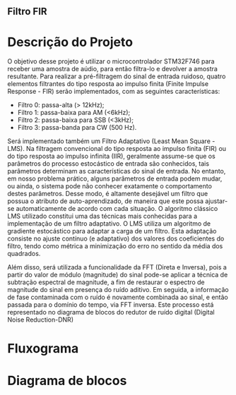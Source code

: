 ## Filtro FIR

# Descrição do Projeto

O objetivo desse projeto é utilizar o microcontrolador STM32F746 para
receber uma amostra de aúdio, para então filtra-lo e devolver a amostra resultante.
Para realizar a pré-filtragem do sinal de entrada ruidoso, quatro elementos filtrantes do tipo resposta ao impulso finita (Finite Impulse Response - FIR) serão implementados, com as seguintes características:

* Filtro 0: passa-alta (> 12kHz);
* Filtro 1: passa-baixa para AM (<6kHz);
* Filtro 2: passa-baixa para SSB (<3kHz);
* Filtro 3: passa-banda para CW (500 Hz).

Será implementado também um Filtro Adaptativo (Least Mean Square - LMS). Na filtragem convencional do tipo resposta ao impulso finita (FIR) ou do tipo resposta ao impulso infinita (IIR), geralmente assume-se que os parâmetros do processo estocástico de entrada são conhecidos, tais parâmetros determinam as características do sinal de entrada. No entanto, em nosso problema prático, alguns parâmetros de entrada podem mudar, ou ainda, o sistema pode não conhecer exatamente o comportamento destes parâmetros. Desse modo, é altamente desejável um filtro que possua o atributo de auto-aprendizado, de maneira que este possa ajustar-se automaticamente de acordo com cada situação. O algoritmo clássico LMS utilizado constitui uma das técnicas mais conhecidas para a implementação de um filtro adaptativo. O LMS utiliza um algoritmo de gradiente estocástico para adaptar a carga de um filtro. Esta adaptação consiste no ajuste contínuo (e adaptativo) dos valores dos coeficientes do filtro, tendo como métrica a minimização do erro no sentido da média dos quadrados.

Além disso, será utilizada a funcionalidade da FFT (Direta e Inversa), pois a partir do valor de módulo (magnitude) do sinal pode-se aplicar a técnica de subtração espectral de magnitude, a fim de restaurar o espectro de magnitude do sinal em presença do ruído aditivo. Em seguida, a informação de fase contaminada com o ruído é novamente combinada ao sinal, e então passada para o domínio do tempo, via FFT inversa. Este processo está representado no diagrama de blocos do redutor de ruído digital (Digital Noise Reduction-DNR)



# Fluxograma

# Diagrama de blocos

